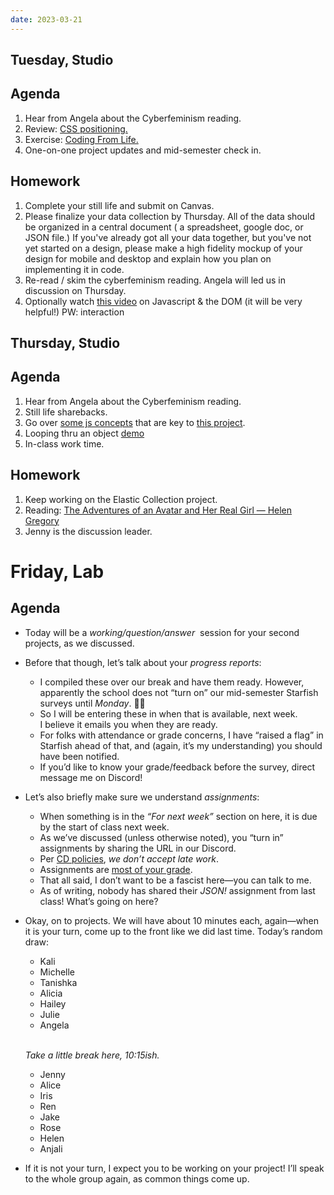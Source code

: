 ```yaml
---
date: 2023-03-21
---
```


## Tuesday, Studio
## Agenda

1. Hear from Angela about the Cyberfeminism reading.
2. Review: [CSS positioning.](https://www.figma.com/proto/0dijARToX1kwcuoBVHolXd/css-positioning?node-id=6-19&scaling=contain&page-id=0%3A1)
3. Exercise: [Coding From Life.](https://glitch.com/edit/#!/codefromlifetemplate)
4. One-on-one project updates and mid-semester check in. 

## Homework
1. Complete your still life and submit on Canvas. 
2. Please finalize your data collection by Thursday. All of the data should be organized in a central document ( a spreadsheet, google doc, or JSON file.) If you've already got all your data together, but you've not yet started on a design, please make a high fidelity mockup of your design for mobile and desktop and explain how you plan on implementing it in code. 
3. Re-read / skim the cyberfeminism reading. Angela will led us in discussion on Thursday. 
4. Optionally watch [this video](https://vimeo.com/519265257) on Javascript & the DOM (it will be very helpful!) PW: interaction


## Thursday, Studio
## Agenda
1. Hear from Angela about the Cyberfeminism reading.
2. Still life sharebacks.
3. Go over [some js concepts](https://docs.google.com/document/d/1QjF7D3o-nrWsukVkWOd4mizU4MmI2s-11k6ZfOn3j3Y/edit?usp=sharing) that are key to [this project](https://www.figma.com/proto/GtGfschFUhSor4Em4N7C5n/review%2Fjs?node-id=1-4&scaling=contain&page-id=0%3A1). 
4. Looping thru an object [demo](https://github.com/dottiffbot/signs)
5. In-class work time. 

## Homework
1. Keep working on the Elastic Collection project. 
2. Reading: [The Adventures of an Avatar and Her Real Girl — Helen Gregory](https://cis23.labud.nyc/assets/readings/adventures-avatar-real-girl.pdf)
3. Jenny is the discussion leader. 



# Friday, Lab

## Agenda

- Today will be a *working/<wbr>question/<wbr>answer*  session for your second projects, as we discussed.
- Before that though, let’s talk about your *progress reports*:
	- I compiled these over our break and have them ready. However, apparently the school does not “turn on” our mid-semester Starfish surveys until *Monday*. 🤷‍♀️
	- So I will be entering these in when that is available, next week. I believe it emails you when they are ready.
	- For folks with attendance or grade concerns, I have “raised a flag” in Starfish ahead of that, and (again, it’s my understanding) you should have been notified.
	- If you’d like to know your grade/feedback before the survey, direct message me on Discord!
- Let’s also briefly make sure we understand *assignments*:
	- When something is in the *“For next week”* section on here, it is due by the start of class next week.
	- As we’ve discussed (unless otherwise noted), you “turn in” assignments by sharing the URL in our Discord.
	- Per [CD policies](https://docs.google.com/document/d/1u358io8doX_SVVMGqIM_oH5V0OIccneYu4Ww-uE55QM/edit#heading=h.64moyiwmpq3g), *we don’t accept late work*.
	- Assignments are [most of your grade](https://docs.google.com/document/d/15qyoAy0IGI4u2gmBAw6ZepMuHco0_VZf6MGGW97Y8J4/edit#heading=h.q4ilgwf7xr97).
	- That all said, I don’t want to be a fascist here—you can talk to me.
	- As of writing, nobody has shared their *JSON!* assignment from last class! What’s going on here?
- Okay, on to projects. We will have about 10 minutes each, again—when it is your turn, come up to the front like we did last time. Today’s random draw:

	- Kali
	- Michelle
	- Tanishka
	- Alicia
	- Hailey
	- Julie
	- Angela

	\
	*Take a little break here, 10:15ish.*

	- Jenny
	- Alice
	- Iris
	- Ren
	- Jake
	- Rose
	- Helen
	- Anjali

- If it is not your turn, I expect you to be working on your project! I’ll speak to the whole group again, as common things come up.
